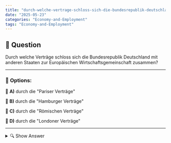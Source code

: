 ```yaml
---
title: "durch-welche-vertrage-schloss-sich-die-bundesrepublik-deutschland-mit-anderen-staaten-zur-europaisch"
date: "2025-05-23"
categories: "Economy-and-Employment"
tags: "Economy-and-Employment"
---
```


## 📌 **Question**

Durch welche Verträge schloss sich die Bundesrepublik Deutschland mit anderen Staaten zur Europäischen Wirtschaftsgemeinschaft zusammen?



---

### 📝 **Options:**

🔘 **A)** durch die "Pariser Verträge"

🔘 **B)** durch die "Hamburger Verträge"

🔘 **C)** durch die "Römischen Verträge"

🔘 **D)** durch die "Londoner Verträge"

---

<details>
  <summary>🔍 Show Answer</summary>

  <p>
💡  <b>Correct Answer:</b>  c
  </p>
  <p>
    📖<b>Explanation:</b>
    Im Jahr 1957 unterzeichneten sechs europäische Länder die Römischen Verträge, um die Europäische Wirtschaftsgemeinschaft (EWG) zu gründen. Dieses Abkommen war ein Meilenstein zur wirtschaftlichen Integration in Europa und legte die Grundlage für den freien Warenverkehr zwischen den Mitgliedstaaten. Die Bundesrepublik Deutschland war eines dieser Gründungsmitglieder. Die EWG war ein bedeutender Schritt in Richtung einer engeren Zusammenarbeit und späteren politischen Integration, die schließlich zur Europäischen Union führte. Diese Verträge sind daher von entscheidender Bedeutung für das Verständnis der europäischen Geschichte und der Rolle Deutschlands darin.
  </p>
</details>
